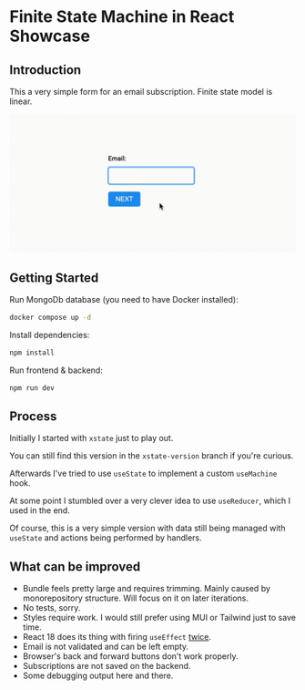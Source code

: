 # Finite State Machine in React Showcase

## Introduction

This a very simple form for an email subscription. Finite state model is linear.

![Recording](docs/recording.gif)

## Getting Started

Run MongoDb database (you need to have Docker installed):

```sh
docker compose up -d
```

Install dependencies:

```sh
npm install
```

Run frontend & backend:

```sh
npm run dev
```

## Process

Initially I started with `xstate` just to play out.

You can still find this version in the `xstate-version` branch if you're curious.

Afterwards I've tried to use `useState` to implement a custom `useMachine` hook.

At some point I stumbled over a very clever idea to use `useReducer`, which I used in the end.

Of course, this is a very simple version with data still being managed with `useState` and actions being performed by handlers.

## What can be improved

- Bundle feels pretty large and requires trimming. Mainly caused by monorepository structure. Will focus on it on later iterations.
- No tests, sorry.
- Styles require work. I would still prefer using MUI or Tailwind just to save time.
- React 18 does its thing with firing `useEffect` [twice](https://beta.reactjs.org/learn/synchronizing-with-effects#how-to-handle-the-effect-firing-twice-in-development).
- Email is not validated and can be left empty.
- Browser's back and forward buttons don't work properly.
- Subscriptions are not saved on the backend.
- Some debugging output here and there.
